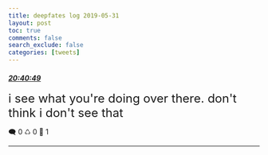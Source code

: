 ```yaml
---
title: deepfates log 2019-05-31
layout: post
toc: true
comments: false
search_exclude: false
categories: [tweets]
---
```



#### <a href = "https://twitter.com/deepfates/status/1134650980958593024">*20:40:49*</a>

<font size="5">i see what you're doing over there. don't think i don't see that</font>



🗨️ 0 ♺ 0 🤍  1   

---
    
            



